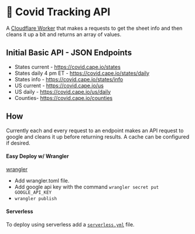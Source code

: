 # 👷 Covid Tracking API

A [Cloudflare Worker](https://developers.cloudflare.com/workers/) that makes a requests to get the sheet info and then cleans it up a bit and returns an array of values.

## Initial Basic API - JSON Endpoints

* States current - https://covid.cape.io/states
* States daily 4 pm ET - https://covid.cape.io/states/daily
* States info - https://covid.cape.io/states/info
* US current - https://covid.cape.io/us
* US daily - https://covid.cape.io/us/daily
* Counties- https://covid.cape.io/counties

## How

Currently each and every request to an endpoint makes an API request to google and cleans it up before returning results. A cache can be configured if desired.

#### Easy Deploy w/ Wrangler

[wrangler](https://github.com/cloudflare/wrangler)

* Add wrangler.toml file.
* Add google api key with the command `wrangler secret put GOOGLE_API_KEY`
* `wrangler publish`

#### Serverless

To deploy using serverless add a [`serverless.yml`](https://serverless.com/framework/docs/providers/cloudflare/) file.
